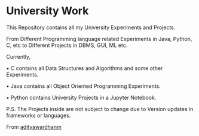 # University Work

This Repository contains all my University Experiments and Projects. 

From Different Programming language related Experiments in Java, Python, C, etc 
to Different Projects in DBMS, GUI, ML etc.

Currently,

•	C contains all Data Structures and Algorithms and some other Experiments.

•	Java contains all Object Oriented Programming Experiments.

•	Python contains University Projects in a Jupyter Notebook.

P.S. The Projects inside are not subject to change due to Version updates in frameworks or languages.

From [adityawardhanm](https://github.com/adityawardhanm)

